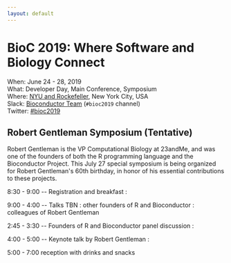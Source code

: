 ```yaml
---
layout: default
---
```

# BioC 2019: Where Software and Biology Connect

When: June 24 - 28, 2019<br />
What: Developer Day, Main Conference, Symposium<br />
Where: [NYU and Rockefeller][venue], New York City, USA<br />
Slack: [Bioconductor Team][] (`#bioc2019` channel)<br />
Twitter: [#bioc2019][tweet]<br />

[tweet]: https://twitter.com/hashtag/bioc2019?f=tweets
[venue]: ./travel-accommodations
[Bioconductor Team]: https://bioc-community.herokuapp.com/

## Robert Gentleman Symposium (Tentative)

Robert Gentleman is the VP Computational Biology at 23andMe, and was one of the founders of both the R programming language and the Bioconductor Project. This July 27 special symposium is being organized for Robert Gentleman's 60th birthday, in honor of his essential contributions to these projects.

8:30 - 9:00 -- Registration and breakfast
: 

9:00 - 4:00 -- Talks TBN
: other founders of R and Bioconductor
: colleagues of Robert Gentleman

2:45 - 3:30 -- Founders of R and Bioconductor panel discussion
: 

4:00 - 5:00 -- Keynote talk by Robert Gentleman
: 

5:00 - 7:00 reception with drinks and snacks
